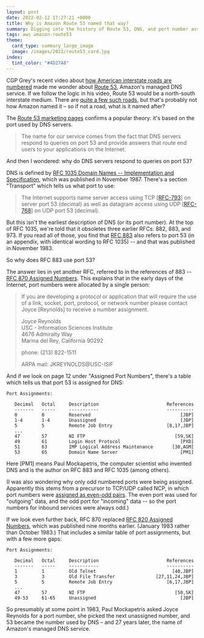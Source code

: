 ```yaml
---
layout: post
date: 2022-02-12 17:27:21 +0000
title: Why is Amazon Route 53 named that way?
summary: Digging into the history of Route 53, DNS, and port number assignments.
tags: aws amazon-route53
theme:
  card_type: summary_large_image
  image: /images/2022/route53_card.jpg
index:
  tint_color: "#4D27A8"
---
```


CGP Grey's recent video about [how American interstate roads are numbered][cgpgrey] made me wonder about [Route 53][route53], Amazon's managed DNS service.
If we follow the logic in his video, Route 53 would be a north-south interstate medium.
There are [quite a few such roads][routes], but that's probably not how Amazon named it – so if not a road, what is it named after?

The [Route 53 marketing pages][marketing] confirms a popular theory: it's based on the port used by DNS servers.

> The name for our service comes from the fact that DNS servers respond to queries on port 53 and provide answers that route end users to your applications on the Internet.

And then I wondered: why do DNS servers respond to queries on port 53?

DNS is defined by [RFC 1035 Domain Names -- Implementation and Specification][RFC-1035], which was published in November 1987.
There's a section "Transport" which tells us what port to use:

> The Internet supports name server access using TCP [[RFC-793]] on server port 53 (decimal) as well as datagram access using UDP [[RFC-768]] on UDP port 53 (decimal).

But this isn't the earliest description of DNS (or its port number).
At the top of RFC 1035, we're told that it obsoletes three earlier RFCs: 882, 883, and 973.
If you read all of those, you find that [RFC 883][RFC-883] also refers to port 53 (in an appendix, with identical wording to RFC 1035) -- and that was published in November 1983.

So why does RFC 883 use port 53?

The answer lies in yet another RFC, referred to in the references of 883 -- [RFC 870 Assigned Numbers][RFC-870].
This explains that in the early days of the Internet, port numbers were allocated by a single person:

> If you are developing a protocol or application that will require the use of a link, socket, port, protocol, or network number please contact Joyce [Reynolds] to receive a number assignment.
>
> Joyce Reynolds <br/>
> USC - Information Sciences Institute <br/>
> 4676 Admiralty Way <br/>
> Marina del Rey, California  90292
>
> phone: (213) 822-1511
>
> ARPA mail: JKREYNOLDS@USC-ISIF

And if we look on page 12 under "Assigned Port Numbers", there's a table which tells us that port 53 is assigned for DNS:

```
Port Assignments:

   Decimal   Octal     Description                         References
   -------   -----     -----------                         ----------
   0         0         Reserved                                 [JBP]
   1-4       1-4       Unassigned                               [JBP]
   5         5         Remote Job Entry                    [8,17,JBP]
   ...
   47        57        NI FTP                                 [59,SK]
   49        61        Login Host Protocol                      [PXD]
   51        63        IMP Logical Address Maintenance       [30,AGM]
   53        65        Domain Name Server                       [PM1]
```

Here [PM1] means Paul Mockapetris, the computer scientist who invented DNS and is the author on RFC 883 and RFC 1035 (among others).

(I was also wondering why only odd numbered ports were being assigned.
Apparently this stems from a precursor to TCP/UDP called NCP, in which port numbers were [assigned as even-odd pairs][even-odd].
The even port was used for "outgoing" data, and the odd port for "incoming" data -- so the port numbers for inbound services were always odd.)

If we look even further back, RFC 870 replaced [RFC 820 Assigned Numbers][RFC-820], which was published nine months earlier.
(January 1983 rather than October 1983.)
That includes a similar table of port assignments, but with a few more gaps:

```
Port Assignments:

   Decimal   Octal     Description                         References
   -------   -----     -----------                         ----------
   1         1         Old Telnet                            [40,JBP]
   3         3         Old File Transfer               [27,11,24,JBP]
   5         5         Remote Job Entry                    [6,17,JBP]
   ...
   47        57        NI FTP                                 [50,SK]
   49-53     61-65     Unassigned                               [JBP]
```

So presumably at some point in 1983, Paul Mockapetris asked Joyce Reynolds for a port number, she picked the next unassigned number, and 53 became the number used by DNS – and 27 years later, the name of Amazon's managed DNS service.

[cgpgrey]: https://www.youtube.com/watch?v=8Fn_30AD7Pk
[route53]: https://aws.amazon.com/route53/
[routes]: https://en.wikipedia.org/wiki/List_of_highways_numbered_53#United_States
[wiki]: https://en.wikipedia.org/wiki/Amazon_Route_53
[faqs]: https://web.archive.org/web/20130307215723/https://aws.amazon.com/route53/faqs/
[marketing]: https://aws.amazon.com/route53/features/
[RFC-1035]: https://datatracker.ietf.org/doc/html/rfc1035
[RFC-793]: https://datatracker.ietf.org/doc/html/rfc793
[RFC-768]: https://datatracker.ietf.org/doc/html/rfc768
[RFC-883]: https://datatracker.ietf.org/doc/html/rfc883
[RFC-870]: https://datatracker.ietf.org/doc/html/rfc870
[RFC-820]: https://datatracker.ietf.org/doc/html/rfc820
[even-odd]: https://news.ycombinator.com/item?id=14178776
